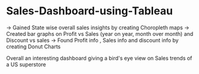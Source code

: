# Sales-Dashboard-using-Tableau

-> Gained State wise overall sales insights by creating Choropleth maps 
-> Created bar graphs on Profit vs Sales (year on year, month over month) and Discount vs sales 
-> Found Profit info , Sales info and discount info by creating Donut Charts

Overall an interesting dashboard giving a bird's eye view on Sales trends of a US superstore
